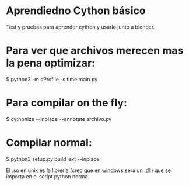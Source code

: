 # Aprendiedno Cython básico
Test y pruebas para aprender cython y usarlo junto a blender.

# Para ver que archivos merecen mas la pena optimizar:
$ python3 -m cProfile -s time main.py

# Para compilar on the fly:
$ cythonize --inplace --annotate archivo.py

# Compilar normal:
$ python3 setup.py build_ext --inplace

El .so en unix es la librería (creo que en windows sera un .dll) que se importa en el script python norma. 
